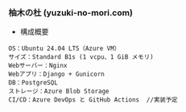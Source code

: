 ### 柚木の杜 (yuzuki-no-mori.com)
+ 構成概要
~~~
OS：Ubuntu 24.04 LTS（Azure VM）
サイズ：Standard B1s (1 vcpu、1 GiB メモリ)
Webサーバー：Nginx
Webアプリ：Django + Gunicorn
DB：PostgreSQL
ストレージ：Azure Blob Storage
CI/CD：Azure DevOps と GitHub Actions  //実装予定
~~~
